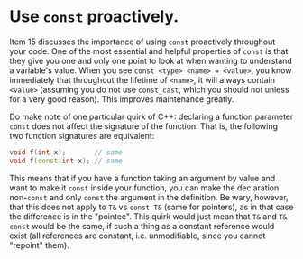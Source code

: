 # Use `const` proactively.

Item 15 discusses the importance of using `const` proactively throughout your code. One of the most essential and helpful properties of `const` is that they give you one and only one point to look at when wanting to understand a variable's value. When you see `const <type> <name> = <value>`, you know immediately that throughout the lifetime of `<name>`, it will always contain `<value>` (assuming you do not use `const_cast`, which you should not unless for a very good reason). This improves maintenance greatly.

Do make note of one particular quirk of C++: declaring a function parameter `const` does not affect the signature of the function. That is, the following two function signatures are equivalent:

```cpp
void f(int x);       // same
void f(const int x); // same
```

This means that if you have a function taking an argument by value and want to make it `const` inside your function, you can make the declaration non-`const` and only `const` the argument in the definition. Be wary, however, that this does not apply to `T&` vs `const T&` (same for pointers), as in that case the difference is in the "pointee". This quirk would just mean that `T&` and `T& const` would be the same, if such a thing as a constant reference would exist (all references are constant, i.e. unmodifiable, since you cannot "repoint" them).
